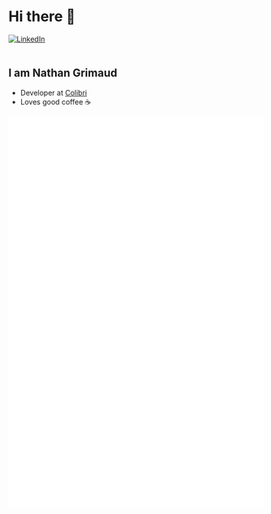 # Hi there 👋

<div align="left">
  <a href="https://www.linkedin.com/in/nathan-grimaud-729b38154/">
    <img
      src="https://img.shields.io/static/v1?logo=linkedin&style=flat-square&color=0072b1&label=LinkedIn&message=%E2%98%86"
      alt="LinkedIn"
    />
  </a>
</div>

<br />

## I am Nathan Grimaud

- Developer at [Colibri](https://www.colibri-snop.com/fr/)
- Loves good coffee ☕

![Metrics](https://github.com/GrimaudNathan/GrimaudNathan/blob/main/github-metrics.svg)
